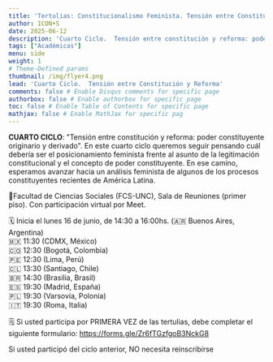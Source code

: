 ```yaml
---
title: 'Tertulias: Constitucionalismo Feminista. Tensión entre Constitución y Reforma'
author: ICON•S
date: 2025-06-12
description: 'Cuarto Ciclo.  Tensión entre constitución y reforma: poder constituyente originario y derivado'
tags: ["Académicas"]
menu: side 
weight: 1
# Theme-Defined params
thumbnail: /img/flyer4.png
lead: 'Cuarto Ciclo.  Tensión entre Constitución y Reforma'
comments: false # Enable Disqus comments for specific page
authorbox: false # Enable authorbox for specific page
toc: false # Enable Table of Contents for specific page
mathjax: false # Enable MathJax for specific pag
---
```


**CUARTO CICLO**: "Tensión entre constitución y reforma: poder constituyente originario y derivado". En este cuarto ciclo queremos seguir pensando cuál debería ser el posicionamiento feminista frente al asunto de la legitimación constitucional y el concepto de poder constituyente. En ese camino, esperamos avanzar hacia un análisis feminista de algunos de los procesos constituyentes recientes de América Latina.

<!--more-->

📍Facultad de Ciencias Sociales (FCS-UNC), Sala de Reuniones (primer piso). Con participación virtual por Meet.

🗓️ Inicia el lunes 16 de junio, de 14:30 a 16:00hs. (🇦🇷 Buenos Aires, Argentina)  
🇲🇽 11:30 (CDMX, México)  
🇨🇴 12:30 (Bogotá, Colombia)  
🇵🇪 12:30 (Lima, Perú)  
🇨🇱 13:30 (Santiago, Chile)  
🇧🇷 14:30 (Brasilia, Brasil)  
🇪🇸 19:30 (Madrid, España)  
🇵🇱 19:30 (Varsovia, Polonia)  
🇮🇹 19:30 (Roma, Italia)  

🗒️ Si usted participa por PRIMERA VEZ de las tertulias, debe completar el siguiente formulario: https://forms.gle/Zr6fTGzfgoB3NckG8

Si usted participó del ciclo anterior, NO necesita reinscribirse
